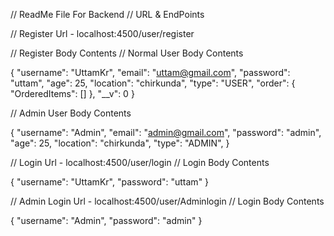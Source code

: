 // ReadMe File For Backend
// URL & EndPoints


// Register Url - localhost:4500/user/register

// Register Body Contents
// Normal User Body Contents

{
  "username": "UttamKr",
  "email": "uttam@gmail.com",
  "password": "uttam",
  "age": 25,
  "location": "chirkunda",
  "type": "USER",
  "order": {
    "OrderedItems": []
  },
  "__v": 0
}


// Admin User Body Contents


{
  "username": "Admin",
  "email": "admin@gmail.com",
  "password": "admin",
  "age": 25,
  "location": "chirkunda",
  "type": "ADMIN",
}



// Login Url - localhost:4500/user/login
// Login Body Contents

{
"username": "UttamKr",
"password": "uttam"
}


// Admin Login Url - localhost:4500/user/Adminlogin
// Login Body Contents



{
"username": "Admin",
"password": "admin"
}
